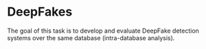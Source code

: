 # DeepFakes
The goal of this task is to develop and evaluate DeepFake 
detection systems over the same database (intra-database analysis).
